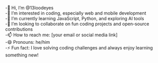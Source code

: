 -👋 Hi, I’m @13loodeyes  
-👀 I’m interested in coding, especially web and mobile development  
-🌱 I’m currently learning JavaScript, Python, and exploring AI tools  
-💞️ I’m looking to collaborate on fun coding projects and open-source contributions  
-📫 How to reach me: [your email or social media link]  
-😄 Pronouns: he/him  
-⚡ Fun fact: I love solving coding challenges and always enjoy learning something new!


<!---
13loodeyes/13loodeyes is a ✨ special ✨ repository because its `README.md` (this file) appears on your GitHub profile.
You can click the Preview link to take a look at your changes.
--->
